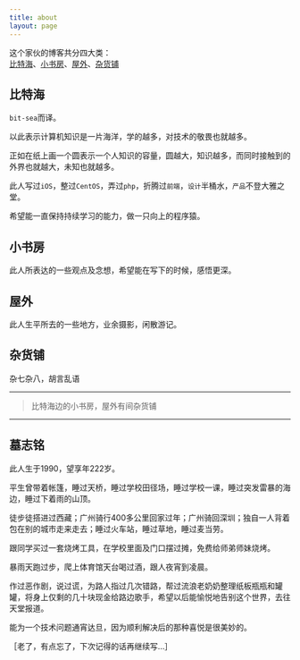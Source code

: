 ```yaml
---
title: about
layout: page
---
```


这个家伙的博客共分四大类：  
[比特海](/categories/bit-sea/)、[小书房](/categories/think/)、[屋外](/categories/scene/)、[杂货铺](/categories/other/)

## 比特海

`bit-sea`而译。

以此表示计算机知识是一片海洋，学的越多，对技术的敬畏也就越多。

正如在纸上画一个圆表示一个人知识的容量，圆越大，知识越多，而同时接触到的外界也就越大，未知也就越多。

此人写过`iOS`，整过`CentOS`，弄过`php`，折腾过`前端`，`设计`半桶水，`产品`不登大雅之堂。

希望能一直保持持续学习的能力，做一只向上的程序猿。

## 小书房

此人所表达的一些观点及念想，希望能在写下的时候，感悟更深。

## 屋外

此人生平所去的一些地方，业余摄影，闲散游记。

## 杂货铺

杂七杂八，胡言乱语

* * *

> 比特海边的小书房，屋外有间杂货铺

* * *

## 墓志铭

此人生于1990，望享年222岁。

平生曾带着帐篷，睡过天桥，睡过学校田径场，睡过学校一课，睡过突发雷暴的海边，睡过下着雨的山顶。

徒步徒搭进过西藏；广州骑行400多公里回家过年；广州骑回深圳；独自一人背着包在别的城市走来走去；睡过火车站，睡过草地，睡过麦当劳。

跟同学买过一套烧烤工具，在学校里面及门口摆过摊，免费给师弟师妹烧烤。

暴雨天跑过步，爬上体育馆天台喝过酒，跟人夜宵到凌晨。

作过恶作剧，说过谎，为路人指过几次错路，帮过流浪老奶奶整理纸板瓶瓶和罐罐，将身上仅剩的几十块现金给路边歌手，希望以后能愉悦地告别这个世界，去往天堂报道。

能为一个技术问题通宵达旦，因为顺利解决后的那种喜悦是很美妙的。

［老了，有点忘了，下次记得的话再继续写…］